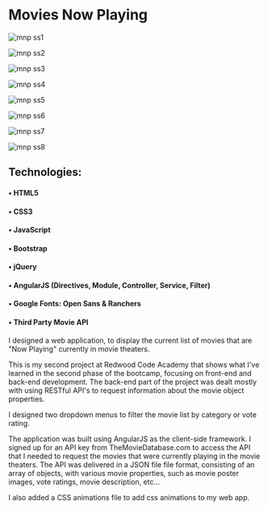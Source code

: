# Movies Now Playing

![mnp ss1](https://user-images.githubusercontent.com/24735848/32697349-7d084082-c743-11e7-8c09-635c8f51e4b9.png)

![mnp ss2](https://user-images.githubusercontent.com/24735848/32697350-7d20d64c-c743-11e7-8175-6d74206cae9b.png)

![mnp ss3](https://user-images.githubusercontent.com/24735848/32697351-7d398336-c743-11e7-9563-82f1ba1e9969.png)

![mnp ss4](https://user-images.githubusercontent.com/24735848/32697352-7d512752-c743-11e7-97c9-ebb459c43f19.png)

![mnp ss5](https://user-images.githubusercontent.com/24735848/32697353-7d6847a2-c743-11e7-8d3d-d7a817106a3c.png)

![mnp ss6](https://user-images.githubusercontent.com/24735848/32697354-7d7f857a-c743-11e7-83b9-7e79e8a19c2e.png)

![mnp ss7](https://user-images.githubusercontent.com/24735848/32697355-7db89310-c743-11e7-89a5-4b596df664aa.png)

![mnp ss8](https://user-images.githubusercontent.com/24735848/32697356-7dd4b50e-c743-11e7-99b3-d7dea57fe1dd.png)

## Technologies:
#### • HTML5
#### • CSS3
#### • JavaScript
#### • Bootstrap
#### • jQuery
#### • AngularJS (Directives, Module, Controller, Service, Filter)
#### • Google Fonts: Open Sans & Ranchers
#### • Third Party Movie API


I designed a web application, to display the current list of movies that are "Now Playing" currently in movie theaters.

This is my second project at Redwood Code Academy that shows what I've learned in the second phase of the bootcamp, focusing on front-end and back-end development. The back-end part of the project was dealt mostly with using RESTful API's to request information about the movie object properties.

I designed two dropdown menus to filter the movie list by category or vote rating.

The application was built using AngularJS as the client-side framework.
I signed up for an API key from TheMovieDatabase.com to access the API that I needed to request the movies that were currently playing in the movie theaters. The API was delivered in a JSON file file format, consisting of an array of objects, with various movie properties, such as movie poster images, vote ratings, movie description, etc...

I also added a CSS animations file to add css animations to my web app.
